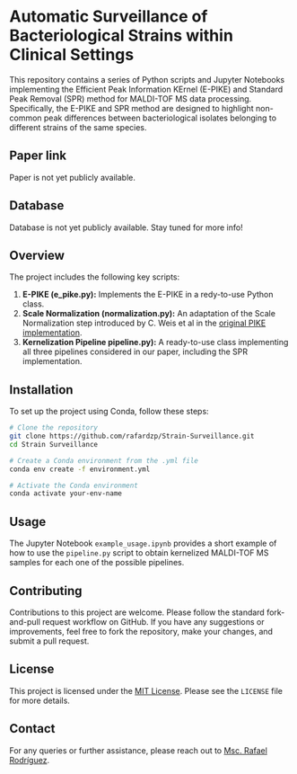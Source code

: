 # Automatic Surveillance of Bacteriological Strains within Clinical Settings


This repository contains a series of Python scripts and Jupyter Notebooks implementing the Efficient Peak Information KErnel (E-PIKE) and Standard Peak Removal (SPR) method for MALDI-TOF MS data processing. Specifically, the E-PIKE and SPR method are designed to highlight non-common peak differences between bacteriological isolates belonging to different strains of the same species.

## Paper link

Paper is not yet publicly available.

## Database

Database is not yet publicly available. Stay tuned for more info!

## Overview

The project includes the following key scripts:

1. **E-PIKE (e_pike.py):** Implements the E-PIKE in a redy-to-use Python class.
2. **Scale Normalization (normalization.py):** An adaptation of the Scale Normalization step introduced by C. Weis et al in the [original PIKE implementation](https://github.com/BorgwardtLab/maldi_PIKE).
3. **Kernelization Pipeline pipeline.py):** A ready-to-use class implementing all three pipelines considered in our paper, including the SPR implementation.

## Installation

To set up the project using Conda, follow these steps:

```bash
# Clone the repository
git clone https://github.com/rafardzp/Strain-Surveillance.git
cd Strain Surveillance

# Create a Conda environment from the .yml file
conda env create -f environment.yml

# Activate the Conda environment
conda activate your-env-name
```

## Usage

The Jupyter Notebook `example_usage.ipynb` provides a short example of how to use the `pipeline.py` script to obtain kernelized MALDI-TOF MS samples for each one of the possible pipelines.


## Contributing

Contributions to this project are welcome. Please follow the standard fork-and-pull request workflow on GitHub. If you have any suggestions or improvements, feel free to fork the repository, make your changes, and submit a pull request.

## License

This project is licensed under the [MIT License](LICENSE). Please see the `LICENSE` file for more details.

## Contact

For any queries or further assistance, please reach out to [Msc. Rafael Rodríguez](mailto:rrpalomo@tsc.uc3m.es).
